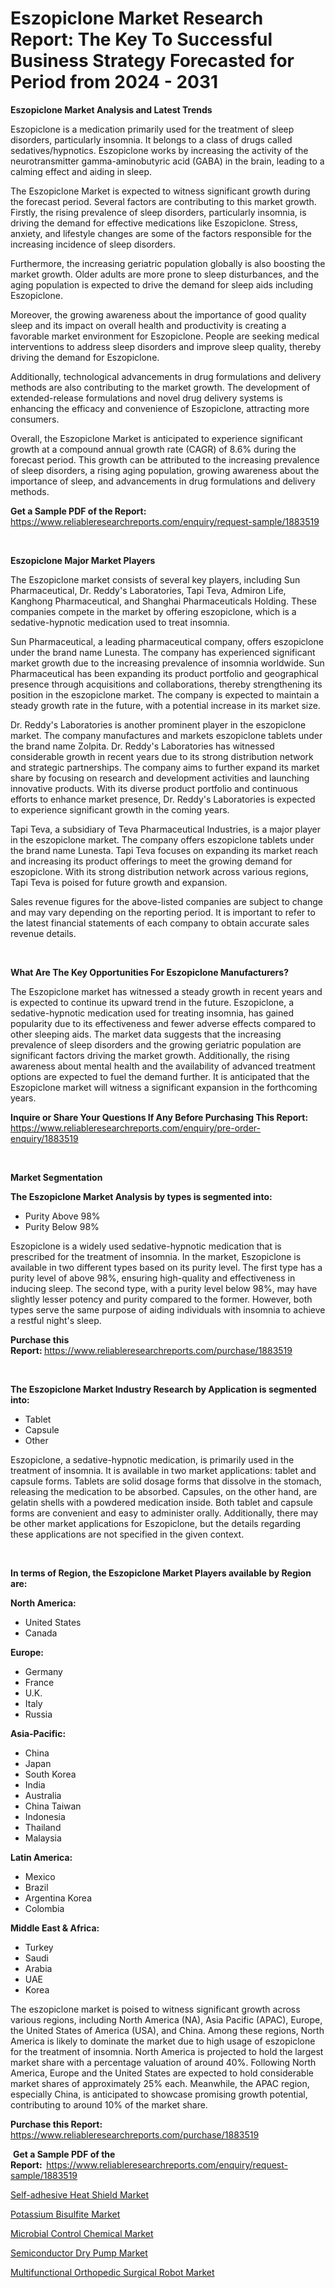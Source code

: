 <p><h1>Eszopiclone Market Research Report: The Key To Successful Business Strategy Forecasted for Period from 2024 - 2031</h1></p><p><strong>Eszopiclone Market Analysis and Latest Trends</strong></p>
<p><p>Eszopiclone is a medication primarily used for the treatment of sleep disorders, particularly insomnia. It belongs to a class of drugs called sedatives/hypnotics. Eszopiclone works by increasing the activity of the neurotransmitter gamma-aminobutyric acid (GABA) in the brain, leading to a calming effect and aiding in sleep.</p><p>The Eszopiclone Market is expected to witness significant growth during the forecast period. Several factors are contributing to this market growth. Firstly, the rising prevalence of sleep disorders, particularly insomnia, is driving the demand for effective medications like Eszopiclone. Stress, anxiety, and lifestyle changes are some of the factors responsible for the increasing incidence of sleep disorders.</p><p>Furthermore, the increasing geriatric population globally is also boosting the market growth. Older adults are more prone to sleep disturbances, and the aging population is expected to drive the demand for sleep aids including Eszopiclone.</p><p>Moreover, the growing awareness about the importance of good quality sleep and its impact on overall health and productivity is creating a favorable market environment for Eszopiclone. People are seeking medical interventions to address sleep disorders and improve sleep quality, thereby driving the demand for Eszopiclone.</p><p>Additionally, technological advancements in drug formulations and delivery methods are also contributing to the market growth. The development of extended-release formulations and novel drug delivery systems is enhancing the efficacy and convenience of Eszopiclone, attracting more consumers.</p><p>Overall, the Eszopiclone Market is anticipated to experience significant growth at a compound annual growth rate (CAGR) of 8.6% during the forecast period. This growth can be attributed to the increasing prevalence of sleep disorders, a rising aging population, growing awareness about the importance of sleep, and advancements in drug formulations and delivery methods.</p></p>
<p><strong>Get a Sample PDF of the Report:&nbsp;</strong> <a href="https://www.reliableresearchreports.com/enquiry/request-sample/1883519">https://www.reliableresearchreports.com/enquiry/request-sample/1883519</a></p>
<p>&nbsp;</p>
<p><strong>Eszopiclone Major Market Players</strong></p>
<p><p>The Eszopiclone market consists of several key players, including Sun Pharmaceutical, Dr. Reddy's Laboratories, Tapi Teva, Admiron Life, Kanghong Pharmaceutical, and Shanghai Pharmaceuticals Holding. These companies compete in the market by offering eszopiclone, which is a sedative-hypnotic medication used to treat insomnia.</p><p>Sun Pharmaceutical, a leading pharmaceutical company, offers eszopiclone under the brand name Lunesta. The company has experienced significant market growth due to the increasing prevalence of insomnia worldwide. Sun Pharmaceutical has been expanding its product portfolio and geographical presence through acquisitions and collaborations, thereby strengthening its position in the eszopiclone market. The company is expected to maintain a steady growth rate in the future, with a potential increase in its market size.</p><p>Dr. Reddy's Laboratories is another prominent player in the eszopiclone market. The company manufactures and markets eszopiclone tablets under the brand name Zolpita. Dr. Reddy's Laboratories has witnessed considerable growth in recent years due to its strong distribution network and strategic partnerships. The company aims to further expand its market share by focusing on research and development activities and launching innovative products. With its diverse product portfolio and continuous efforts to enhance market presence, Dr. Reddy's Laboratories is expected to experience significant growth in the coming years.</p><p>Tapi Teva, a subsidiary of Teva Pharmaceutical Industries, is a major player in the eszopiclone market. The company offers eszopiclone tablets under the brand name Lunesta. Tapi Teva focuses on expanding its market reach and increasing its product offerings to meet the growing demand for eszopiclone. With its strong distribution network across various regions, Tapi Teva is poised for future growth and expansion.</p><p>Sales revenue figures for the above-listed companies are subject to change and may vary depending on the reporting period. It is important to refer to the latest financial statements of each company to obtain accurate sales revenue details.</p></p>
<p>&nbsp;</p>
<p><strong>What Are The Key Opportunities For Eszopiclone Manufacturers?</strong></p>
<p><p>The Eszopiclone market has witnessed a steady growth in recent years and is expected to continue its upward trend in the future. Eszopiclone, a sedative-hypnotic medication used for treating insomnia, has gained popularity due to its effectiveness and fewer adverse effects compared to other sleeping aids. The market data suggests that the increasing prevalence of sleep disorders and the growing geriatric population are significant factors driving the market growth. Additionally, the rising awareness about mental health and the availability of advanced treatment options are expected to fuel the demand further. It is anticipated that the Eszopiclone market will witness a significant expansion in the forthcoming years.</p></p>
<p><strong>Inquire or Share Your Questions If Any Before Purchasing This Report:</strong> <a href="https://www.reliableresearchreports.com/enquiry/pre-order-enquiry/1883519">https://www.reliableresearchreports.com/enquiry/pre-order-enquiry/1883519</a></p>
<p>&nbsp;</p>
<p><strong>Market Segmentation</strong></p>
<p><strong>The Eszopiclone Market Analysis by types is segmented into:</strong></p>
<p><ul><li>Purity Above 98%</li><li>Purity Below 98%</li></ul></p>
<p><p>Eszopiclone is a widely used sedative-hypnotic medication that is prescribed for the treatment of insomnia. In the market, Eszopiclone is available in two different types based on its purity level. The first type has a purity level of above 98%, ensuring high-quality and effectiveness in inducing sleep. The second type, with a purity level below 98%, may have slightly lesser potency and purity compared to the former. However, both types serve the same purpose of aiding individuals with insomnia to achieve a restful night's sleep.</p></p>
<p><strong>Purchase this Report:&nbsp;</strong><a href="https://www.reliableresearchreports.com/purchase/1883519">https://www.reliableresearchreports.com/purchase/1883519</a></p>
<p>&nbsp;</p>
<p><strong>The Eszopiclone Market Industry Research by Application is segmented into:</strong></p>
<p><ul><li>Tablet</li><li>Capsule</li><li>Other</li></ul></p>
<p><p>Eszopiclone, a sedative-hypnotic medication, is primarily used in the treatment of insomnia. It is available in two market applications: tablet and capsule forms. Tablets are solid dosage forms that dissolve in the stomach, releasing the medication to be absorbed. Capsules, on the other hand, are gelatin shells with a powdered medication inside. Both tablet and capsule forms are convenient and easy to administer orally. Additionally, there may be other market applications for Eszopiclone, but the details regarding these applications are not specified in the given context.</p></p>
<p>&nbsp;</p>
<p><strong>In terms of Region, the Eszopiclone Market Players available by Region are:</strong></p>
<p>
    <p> <strong> North America: </strong>
        <ul>
            <li>United States</li>
            <li>Canada</li>
        </ul>
        </p> 
    <p> <strong> Europe: </strong>
        <ul>
            <li>Germany</li>
            <li>France</li>
            <li>U.K.</li>
            <li>Italy</li>
            <li>Russia</li>
        </ul>
        </p> 
    <p> <strong> Asia-Pacific: </strong>
        <ul>
            <li>China</li>
            <li>Japan</li>
            <li>South Korea</li>
            <li>India</li>
            <li>Australia</li>
            <li>China Taiwan</li>
            <li>Indonesia</li>
            <li>Thailand</li>
            <li>Malaysia</li>
        </ul>
        </p> 
    <p> <strong> Latin America: </strong>
        <ul>
            <li>Mexico</li>
            <li>Brazil</li>
            <li>Argentina Korea</li>
            <li>Colombia</li>
        </ul>
        </p> 
    <p> <strong> Middle East & Africa: </strong>
        <ul>
            <li>Turkey</li>
            <li>Saudi</li>
            <li>Arabia</li>
            <li>UAE</li>
            <li>Korea</li>
        </ul>
    </p>
    </p>
<p><p>The eszopiclone market is poised to witness significant growth across various regions, including North America (NA), Asia Pacific (APAC), Europe, the United States of America (USA), and China. Among these regions, North America is likely to dominate the market due to high usage of eszopiclone for the treatment of insomnia. North America is projected to hold the largest market share with a percentage valuation of around 40%. Following North America, Europe and the United States are expected to hold considerable market shares of approximately 25% each. Meanwhile, the APAC region, especially China, is anticipated to showcase promising growth potential, contributing to around 10% of the market share.</p></p>
<p><strong>Purchase this Report: </strong><a href="https://www.reliableresearchreports.com/purchase/1883519">https://www.reliableresearchreports.com/purchase/1883519</a></p>
<p>&nbsp;<strong>Get a Sample PDF of the Report:&nbsp;&nbsp;</strong><a href="https://www.reliableresearchreports.com/enquiry/request-sample/1883519">https://www.reliableresearchreports.com/enquiry/request-sample/1883519</a></p>
<p><strong></strong></p>
<p><p><a href="https://www.linkedin.com/pulse/self-adhesive-heat-shield-market-size-examines-its-scope-ozoof?trackingId=F%2Bbu0r4TT7aY4cX6C3Ib3g%3D%3D">Self-adhesive Heat Shield Market</a></p><p><a href="https://medium.com/@patriciahanson2013/potassium-bisulfite-market-trends-and-market-analysis-forecasted-for-period-2024-2031-6e0f5f2a9efa">Potassium Bisulfite Market</a></p><p><a href="https://medium.com/@patriciahanson2013/microbial-control-chemical-market-analysis-and-sze-forecasted-for-period-from-2024-to-2031-dcea00490877">Microbial Control Chemical Market</a></p><p><a href="https://www.linkedin.com/pulse/semiconductor-dry-pump-market-size-growth-outlook-from-2024-2cc4f?trackingId=mVZw7wYnTsifKbu7nALM2A%3D%3D">Semiconductor Dry Pump Market</a></p><p><a href="https://www.linkedin.com/pulse/multifunctional-orthopedic-surgical-robot-market-research-yplyf?trackingId=Lo6ihA%2BfRhyG9a28u5nLuw%3D%3D">Multifunctional Orthopedic Surgical Robot Market</a></p></p>